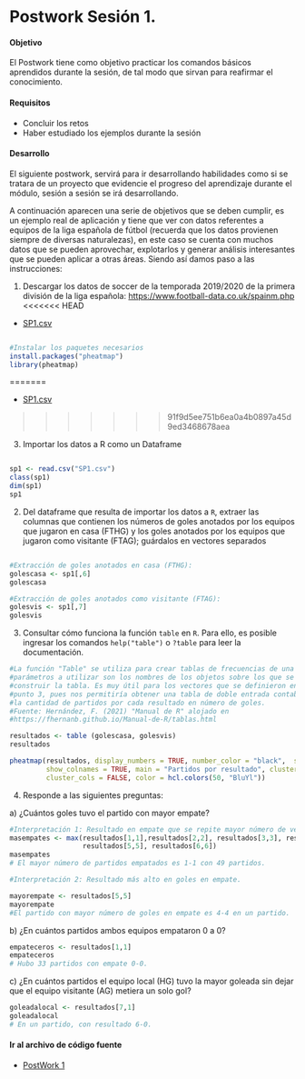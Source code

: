 # Postwork Sesión 1.

#### Objetivo

El Postwork tiene como objetivo practicar los comandos básicos aprendidos durante la sesión, de tal modo que sirvan para reafirmar el conocimiento. 


#### Requisitos
- Concluir los retos
- Haber estudiado los ejemplos durante la sesión

#### Desarrollo

El siguiente postwork, servirá para ir desarrollando habilidades como si se tratara de un proyecto que evidencie el progreso del aprendizaje durante el módulo, sesión a sesión se irá desarrollando.

A continuación aparecen una serie de objetivos que se deben cumplir, es un ejemplo real de aplicación y tiene que ver con datos referentes a equipos de la liga española de fútbol (recuerda que los datos provienen siempre de diversas naturalezas), en este caso se cuenta con muchos datos que se pueden aprovechar, explotarlos y generar análisis interesantes que se pueden aplicar a otras áreas. Siendo así damos paso a las instrucciones: 

1. Descargar los datos de soccer de la temporada 2019/2020 de la primera división de la liga española: https://www.football-data.co.uk/spainm.php
<<<<<<< HEAD
- [SP1.csv](/SP1.csv)
```r

#Instalar los paquetes necesarios
install.packages("pheatmap")
library(pheatmap)

```
=======
- [SP1.csv](SP1.csv)
>>>>>>> 91f9d5ee751b6ea0a4b0897a45d9ed3468678aea
3. Importar los datos a R como un Dataframe
```r

sp1 <- read.csv("SP1.csv")
class(sp1)
dim(sp1)
sp1

```

2. Del dataframe que resulta de importar los datos a `R`, extraer las columnas que contienen los números de goles anotados por los equipos que jugaron en casa (FTHG) y los goles anotados por los equipos que jugaron como visitante (FTAG); guárdalos en vectores separados
```r

#Extracción de goles anotados en casa (FTHG):
golescasa <- sp1[,6]
golescasa

#Extracción de goles anotados como visitante (FTAG):
golesvis <- sp1[,7]
golesvis

```
3. Consultar cómo funciona la función `table` en `R`. Para ello, es posible ingresar los comandos `help("table")` o `?table` para leer la documentación.
```r
#La función "Table" se utiliza para crear tablas de frecuencias de una vía. Los
#parámetros a utilizar son los nombres de los objetos sobre los que se quiere
#construir la tabla. Es muy útil para los vectores que se definieron en el 
#punto 3, pues nos permitiría obtener una tabla de doble entrada contabilizando
#la cantidad de partidos por cada resultado en número de goles.
#Fuente: Hernández, F. (2021) "Manual de R" alojado en 
#https://fhernanb.github.io/Manual-de-R/tablas.html

resultados <- table (golescasa, golesvis)
resultados

pheatmap(resultados, display_numbers = TRUE, number_color = "black",  show_rownames = TRUE,
         show_colnames = TRUE, main = "Partidos por resultado", cluster_rows = FALSE,
         cluster_cols = FALSE, color = hcl.colors(50, "BluYl"))

```
 
4. Responde a las siguientes preguntas:

a) ¿Cuántos goles tuvo el partido con mayor empate?
```r
#Interpretación 1: Resultado en empate que se repite mayor número de veces.
masempates <- max(resultados[1,1],resultados[2,2], resultados[3,3], resultados[4,4],
                  resultados[5,5], resultados[6,6])
masempates
# El mayor número de partidos empatados es 1-1 con 49 partidos.

#Interpretación 2: Resultado más alto en goles en empate.

mayorempate <- resultados[5,5]
mayorempate
#El partido con mayor número de goles en empate es 4-4 en un partido.
```

b) ¿En cuántos partidos ambos equipos empataron 0 a 0?
```r
empateceros <- resultados[1,1]
empateceros
# Hubo 33 partidos con empate 0-0.
```
c) ¿En cuántos partidos el equipo local (HG) tuvo la mayor goleada sin dejar
que el equipo visitante (AG) metiera un solo gol?
```r
goleadalocal <- resultados[7,1]
goleadalocal
# En un partido, con resultado 6-0.
```
 
#### Ir al archivo de código fuente
- [PostWork 1](https://github.com/alsolisc/Postworks/tree/main/src/PostWork1.R)
